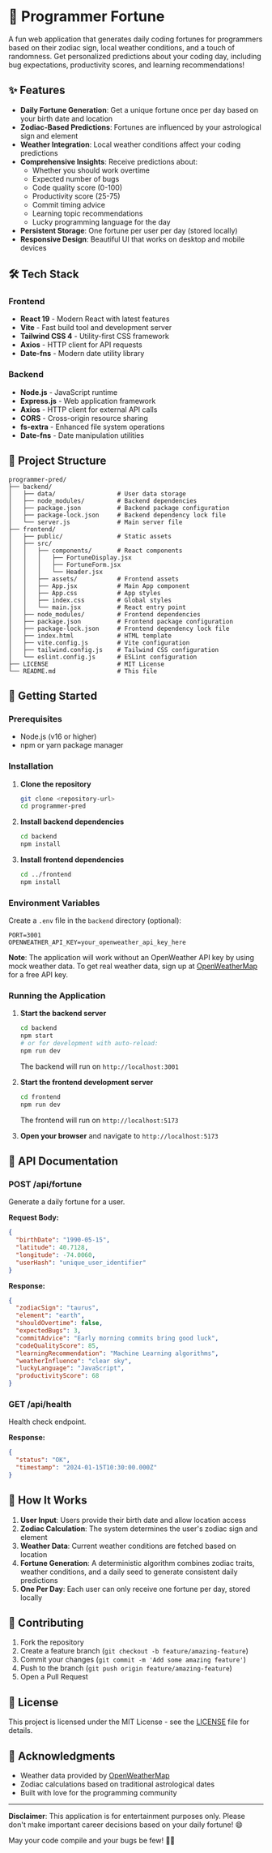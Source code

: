 # 🔮 Programmer Fortune

A fun web application that generates daily coding fortunes for programmers based on their zodiac sign, local weather conditions, and a touch of randomness. Get personalized predictions about your coding day, including bug expectations, productivity scores, and learning recommendations!

## ✨ Features

- **Daily Fortune Generation**: Get a unique fortune once per day based on your birth date and location
- **Zodiac-Based Predictions**: Fortunes are influenced by your astrological sign and element
- **Weather Integration**: Local weather conditions affect your coding predictions
- **Comprehensive Insights**: Receive predictions about:
  - Whether you should work overtime
  - Expected number of bugs
  - Code quality score (0-100)
  - Productivity score (25-75)
  - Commit timing advice
  - Learning topic recommendations
  - Lucky programming language for the day
- **Persistent Storage**: One fortune per user per day (stored locally)
- **Responsive Design**: Beautiful UI that works on desktop and mobile devices

## 🛠️ Tech Stack

### Frontend
- **React 19** - Modern React with latest features
- **Vite** - Fast build tool and development server
- **Tailwind CSS 4** - Utility-first CSS framework
- **Axios** - HTTP client for API requests
- **Date-fns** - Modern date utility library

### Backend
- **Node.js** - JavaScript runtime
- **Express.js** - Web application framework
- **Axios** - HTTP client for external API calls
- **CORS** - Cross-origin resource sharing
- **fs-extra** - Enhanced file system operations
- **Date-fns** - Date manipulation utilities

## 📁 Project Structure

```
programmer-pred/
├── backend/
│   ├── data/                 # User data storage
│   ├── node_modules/         # Backend dependencies
│   ├── package.json          # Backend package configuration
│   ├── package-lock.json     # Backend dependency lock file
│   └── server.js             # Main server file
├── frontend/
│   ├── public/               # Static assets
│   ├── src/
│   │   ├── components/       # React components
│   │   │   ├── FortuneDisplay.jsx
│   │   │   ├── FortuneForm.jsx
│   │   │   └── Header.jsx
│   │   ├── assets/           # Frontend assets
│   │   ├── App.jsx           # Main App component
│   │   ├── App.css           # App styles
│   │   ├── index.css         # Global styles
│   │   └── main.jsx          # React entry point
│   ├── node_modules/         # Frontend dependencies
│   ├── package.json          # Frontend package configuration
│   ├── package-lock.json     # Frontend dependency lock file
│   ├── index.html            # HTML template
│   ├── vite.config.js        # Vite configuration
│   ├── tailwind.config.js    # Tailwind CSS configuration
│   └── eslint.config.js      # ESLint configuration
├── LICENSE                   # MIT License
└── README.md                 # This file
```

## 🚀 Getting Started

### Prerequisites

- Node.js (v16 or higher)
- npm or yarn package manager

### Installation

1. **Clone the repository**
   ```bash
   git clone <repository-url>
   cd programmer-pred
   ```

2. **Install backend dependencies**
   ```bash
   cd backend
   npm install
   ```

3. **Install frontend dependencies**
   ```bash
   cd ../frontend
   npm install
   ```

### Environment Variables

Create a `.env` file in the `backend` directory (optional):

```env
PORT=3001
OPENWEATHER_API_KEY=your_openweather_api_key_here
```

**Note**: The application will work without an OpenWeather API key by using mock weather data. To get real weather data, sign up at [OpenWeatherMap](https://openweathermap.org/api) for a free API key.

### Running the Application

1. **Start the backend server**
   ```bash
   cd backend
   npm start
   # or for development with auto-reload:
   npm run dev
   ```
   The backend will run on `http://localhost:3001`

2. **Start the frontend development server**
   ```bash
   cd frontend
   npm run dev
   ```
   The frontend will run on `http://localhost:5173`

3. **Open your browser** and navigate to `http://localhost:5173`

## 📡 API Documentation

### POST /api/fortune

Generate a daily fortune for a user.

**Request Body:**
```json
{
  "birthDate": "1990-05-15",
  "latitude": 40.7128,
  "longitude": -74.0060,
  "userHash": "unique_user_identifier"
}
```

**Response:**
```json
{
  "zodiacSign": "taurus",
  "element": "earth",
  "shouldOvertime": false,
  "expectedBugs": 3,
  "commitAdvice": "Early morning commits bring good luck",
  "codeQualityScore": 85,
  "learningRecommendation": "Machine Learning algorithms",
  "weatherInfluence": "clear sky",
  "luckyLanguage": "JavaScript",
  "productivityScore": 68
}
```

### GET /api/health

Health check endpoint.

**Response:**
```json
{
  "status": "OK",
  "timestamp": "2024-01-15T10:30:00.000Z"
}
```

## 🎯 How It Works

1. **User Input**: Users provide their birth date and allow location access
2. **Zodiac Calculation**: The system determines the user's zodiac sign and element
3. **Weather Data**: Current weather conditions are fetched based on location
4. **Fortune Generation**: A deterministic algorithm combines zodiac traits, weather conditions, and a daily seed to generate consistent daily predictions
5. **One Per Day**: Each user can only receive one fortune per day, stored locally

## 🤝 Contributing

1. Fork the repository
2. Create a feature branch (`git checkout -b feature/amazing-feature`)
3. Commit your changes (`git commit -m 'Add some amazing feature'`)
4. Push to the branch (`git push origin feature/amazing-feature`)
5. Open a Pull Request

## 📄 License

This project is licensed under the MIT License - see the [LICENSE](LICENSE) file for details.

## 🎉 Acknowledgments

- Weather data provided by [OpenWeatherMap](https://openweathermap.org/)
- Zodiac calculations based on traditional astrological dates
- Built with love for the programming community

---

**Disclaimer**: This application is for entertainment purposes only. Please don't make important career decisions based on your daily fortune! 😄

May your code compile and your bugs be few! 🐛✨
